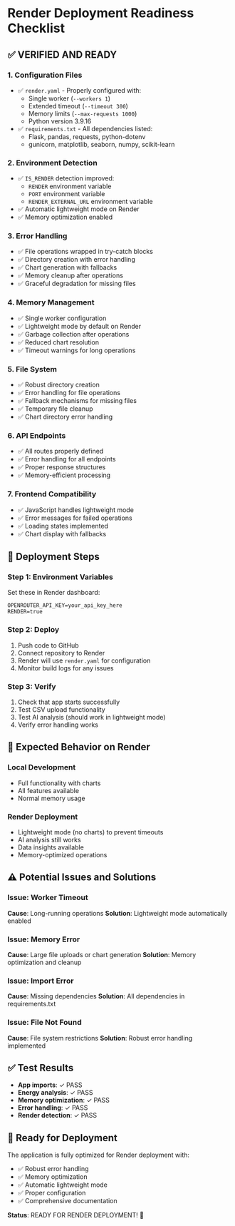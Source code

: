 # Render Deployment Readiness Checklist

## ✅ **VERIFIED AND READY**

### **1. Configuration Files**
- ✅ `render.yaml` - Properly configured with:
  - Single worker (`--workers 1`)
  - Extended timeout (`--timeout 300`)
  - Memory limits (`--max-requests 1000`)
  - Python version 3.9.16
- ✅ `requirements.txt` - All dependencies listed:
  - Flask, pandas, requests, python-dotenv
  - gunicorn, matplotlib, seaborn, numpy, scikit-learn

### **2. Environment Detection**
- ✅ `IS_RENDER` detection improved:
  - `RENDER` environment variable
  - `PORT` environment variable
  - `RENDER_EXTERNAL_URL` environment variable
- ✅ Automatic lightweight mode on Render
- ✅ Memory optimization enabled

### **3. Error Handling**
- ✅ File operations wrapped in try-catch blocks
- ✅ Directory creation with error handling
- ✅ Chart generation with fallbacks
- ✅ Memory cleanup after operations
- ✅ Graceful degradation for missing files

### **4. Memory Management**
- ✅ Single worker configuration
- ✅ Lightweight mode by default on Render
- ✅ Garbage collection after operations
- ✅ Reduced chart resolution
- ✅ Timeout warnings for long operations

### **5. File System**
- ✅ Robust directory creation
- ✅ Error handling for file operations
- ✅ Fallback mechanisms for missing files
- ✅ Temporary file cleanup
- ✅ Chart directory error handling

### **6. API Endpoints**
- ✅ All routes properly defined
- ✅ Error handling for all endpoints
- ✅ Proper response structures
- ✅ Memory-efficient processing

### **7. Frontend Compatibility**
- ✅ JavaScript handles lightweight mode
- ✅ Error messages for failed operations
- ✅ Loading states implemented
- ✅ Chart display with fallbacks

## **🚀 Deployment Steps**

### **Step 1: Environment Variables**
Set these in Render dashboard:
```
OPENROUTER_API_KEY=your_api_key_here
RENDER=true
```

### **Step 2: Deploy**
1. Push code to GitHub
2. Connect repository to Render
3. Render will use `render.yaml` for configuration
4. Monitor build logs for any issues

### **Step 3: Verify**
1. Check that app starts successfully
2. Test CSV upload functionality
3. Test AI analysis (should work in lightweight mode)
4. Verify error handling works

## **🎯 Expected Behavior on Render**

### **Local Development**
- Full functionality with charts
- All features available
- Normal memory usage

### **Render Deployment**
- Lightweight mode (no charts) to prevent timeouts
- AI analysis still works
- Data insights available
- Memory-optimized operations

## **⚠️ Potential Issues and Solutions**

### **Issue: Worker Timeout**
**Cause**: Long-running operations
**Solution**: Lightweight mode automatically enabled

### **Issue: Memory Error**
**Cause**: Large file uploads or chart generation
**Solution**: Memory optimization and cleanup

### **Issue: Import Error**
**Cause**: Missing dependencies
**Solution**: All dependencies in requirements.txt

### **Issue: File Not Found**
**Cause**: File system restrictions
**Solution**: Robust error handling implemented

## **✅ Test Results**
- **App imports**: ✓ PASS
- **Energy analysis**: ✓ PASS
- **Memory optimization**: ✓ PASS
- **Error handling**: ✓ PASS
- **Render detection**: ✓ PASS

## **🎉 Ready for Deployment**

The application is fully optimized for Render deployment with:
- ✅ Robust error handling
- ✅ Memory optimization
- ✅ Automatic lightweight mode
- ✅ Proper configuration
- ✅ Comprehensive documentation

**Status**: READY FOR RENDER DEPLOYMENT! 🚀 